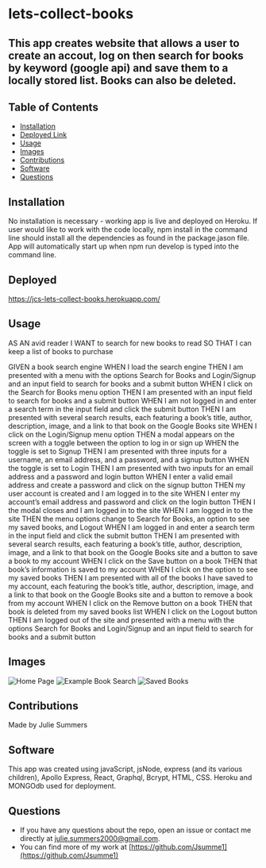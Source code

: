 # lets-collect-books
## This app creates website that allows a user to create an accout, log on then search for books by keyword (google api) and save them to a locally stored list. Books can also be deleted.

## Table of Contents
* [Installation](#installation)
* [Deployed Link](#deployed)
* [Usage](#usage)
* [Images](#images)
* [Contributions](#contributions)
* [Software](#software)
* [Questions](#questions)

## Installation
No installation is necessary - working app is live and deployed on Heroku. If user would like to work with the code locally, npm install in the command line should install all the dependencies as found in the package.jason file. App will automatically start up when npm run develop is typed into the command line.

## Deployed 
https://jcs-lets-collect-books.herokuapp.com/


## Usage
AS AN avid reader
I WANT to search for new books to read
SO THAT I can keep a list of books to purchase

GIVEN a book search engine
WHEN I load the search engine
THEN I am presented with a menu with the options Search for Books and Login/Signup and an input field to search for books and a submit button
WHEN I click on the Search for Books menu option
THEN I am presented with an input field to search for books and a submit button
WHEN I am not logged in and enter a search term in the input field and click the submit button
THEN I am presented with several search results, each featuring a book’s title, author, description, image, and a link to that book on the Google Books site
WHEN I click on the Login/Signup menu option
THEN a modal appears on the screen with a toggle between the option to log in or sign up
WHEN the toggle is set to Signup
THEN I am presented with three inputs for a username, an email address, and a password, and a signup button
WHEN the toggle is set to Login
THEN I am presented with two inputs for an email address and a password and login button
WHEN I enter a valid email address and create a password and click on the signup button
THEN my user account is created and I am logged in to the site
WHEN I enter my account’s email address and password and click on the login button
THEN I the modal closes and I am logged in to the site
WHEN I am logged in to the site
THEN the menu options change to Search for Books, an option to see my saved books, and Logout
WHEN I am logged in and enter a search term in the input field and click the submit button
THEN I am presented with several search results, each featuring a book’s title, author, description, image, and a link to that book on the Google Books site and a button to save a book to my account
WHEN I click on the Save button on a book
THEN that book’s information is saved to my account
WHEN I click on the option to see my saved books
THEN I am presented with all of the books I have saved to my account, each featuring the book’s title, author, description, image, and a link to that book on the Google Books site and a button to remove a book from my account
WHEN I click on the Remove button on a book
THEN that book is deleted from my saved books list
WHEN I click on the Logout button
THEN I am logged out of the site and presented with a menu with the options Search for Books and Login/Signup and an input field to search for books and a submit button  

## Images 
![Home Page](https://github.com/Jsumme1/lets-collect-books/blob/main//client/public/assets/HomePage.JPG)
![Example Book Search](https://github.com/Jsumme1/lets-collect-books/blob/main/client/public/assets/CatsSearch.JPG)
![Saved Books](https://github.com/Jsumme1/lets-collect-books/blob/main/client/public/assets/SavedBooks.JPG)


## Contributions
Made by Julie Summers

## Software
This app was created using javaScript, jsNode, express (and its various children), Apollo Express, React, Graphql, Bcrypt, HTML, CSS. Heroku and MONGOdb used for deployment. 


## Questions 
* If you have any questions about the repo, open an issue or contact me directly at <julie.summers2000@gmail.com>.
* You can find more of my work at [https://github.com/Jsumme1](https://github.com/Jsumme1)
